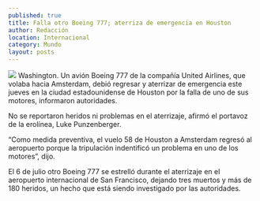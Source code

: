 ```yaml
---
published: true
title: Falla otro Boeing 777; aterriza de emergencia en Houston
author: Redacción
location: Internacional
category: Mundo
layout: posts
---
```


![](http://i.imgur.com/XN6T97Em.jpg)
Washington. Un avión Boeing 777 de la compañía United Airlines, que volaba hacia Amsterdam, debió regresar y aterrizar de emergencia este jueves en la ciudad estadounidense de Houston por la falla de uno de sus motores, informaron autoridades.

No se reportaron heridos ni problemas en el aterrizaje, afirmó el portavoz de la erolínea, Luke Punzenberger.

“Como medida preventiva, el vuelo 58 de Houston a Amsterdam regresó al aeropuerto porque la tripulación indentificó un problema en uno de los motores”, dijo.

El 6 de julio otro Boeing 777 se estrelló durante el aterrizaje en el aeropuerto internacional de San Francisco, dejando tres muertos y más de 180 heridos, un hecho que está siendo investigado por las autoridades.
